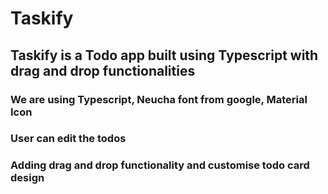 # Taskify 

## Taskify is a Todo app built using Typescript with drag and drop functionalities 

### We are using Typescript, Neucha font from google, Material Icon

### User can edit the todos

### Adding drag and drop functionality and customise todo card design